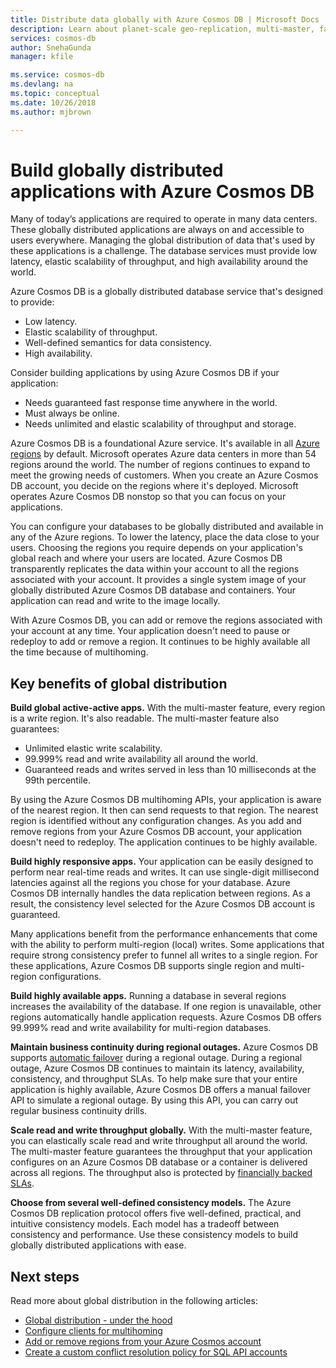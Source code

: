 ```yaml
---
title: Distribute data globally with Azure Cosmos DB | Microsoft Docs
description: Learn about planet-scale geo-replication, multi-master, failover, and data recovery by using global databases from Azure Cosmos DB, a globally distributed, multi-model database service.
services: cosmos-db
author: SnehaGunda
manager: kfile

ms.service: cosmos-db
ms.devlang: na
ms.topic: conceptual
ms.date: 10/26/2018
ms.author: mjbrown

---
```

# Build globally distributed applications with Azure Cosmos DB

Many of today’s applications are required to operate in many data centers. These globally distributed applications are always on and accessible to users everywhere. Managing the global distribution of data that's used by these applications is a challenge. The database services must provide low latency, elastic scalability of throughput, and high availability around the world. 

Azure Cosmos DB is a globally distributed database service that's designed to provide: 
 
- Low latency. 
- Elastic scalability of throughput. 
- Well-defined semantics for data consistency. 
- High availability. 

Consider building applications by using Azure Cosmos DB if your application: 
 
- Needs guaranteed fast response time anywhere in the world. 
- Must always be online. 
- Needs unlimited and elastic scalability of throughput and storage.

Azure Cosmos DB is a foundational Azure service. It's available in all [Azure regions](https://azure.microsoft.com/global-infrastructure/regions/) by default. Microsoft operates Azure data centers in more than 54 regions around the world. The number of regions continues to expand to meet the growing needs of customers. When you create an Azure Cosmos DB account, you decide on the regions where it's deployed. Microsoft operates Azure Cosmos DB nonstop so that you can focus on your applications.

You can configure your databases to be globally distributed and available in any of the Azure regions. To lower the latency, place the data close to your users. Choosing the regions you require depends on your application's global reach and where your users are located. Azure Cosmos DB transparently replicates the data within your account to all the regions associated with your account. It provides a single system image of your globally distributed Azure Cosmos DB database and containers. Your application can read and write to the image locally. 

With Azure Cosmos DB, you can add or remove the regions associated with your account at any time. Your application doesn't need to pause or redeploy to add or remove a region. It continues to be highly available all the time because of multihoming.

## Key benefits of global distribution

**Build global active-active apps.** With the multi-master feature, every region is a write region. It's also readable. The multi-master feature also guarantees:

- Unlimited elastic write scalability. 
- 99.999% read and write availability all around the world.
- Guaranteed reads and writes served in less than 10 milliseconds at the 99th percentile.

By using the Azure Cosmos DB multihoming APIs, your application is aware of the nearest region. It then can send requests to that region. The nearest region is identified without any configuration changes. As you add and remove regions from your Azure Cosmos DB account, your application doesn't need to redeploy. The application continues to be highly available.

**Build highly responsive apps.** Your application can be easily designed to perform near real-time reads and writes. It can use single-digit millisecond latencies against all the regions you chose for your database. Azure Cosmos DB internally handles the data replication between regions. As a result, the consistency level selected for the Azure Cosmos DB account is guaranteed.

Many applications benefit from the performance enhancements that come with the ability to perform multi-region (local) writes. Some applications that require strong consistency prefer to funnel all writes to a single region. For these applications, Azure Cosmos DB supports single region and multi-region configurations.

**Build highly available apps.** Running a database in several regions increases the availability of the database. If one region is unavailable, other regions automatically handle application requests. Azure Cosmos DB offers 99.999% read and write availability for multi-region databases.

**Maintain business continuity during regional outages.** Azure Cosmos DB supports [automatic failover](how-to-manage-database-account.md#automatic-failover) during a regional outage. During a regional outage, Azure Cosmos DB continues to maintain its latency, availability, consistency, and throughput SLAs. To help make sure that your entire application is highly available, Azure Cosmos DB offers a manual failover API to simulate a regional outage. By using this API, you can carry out regular business continuity drills.

**Scale read and write throughput globally.** With the multi-master feature, you can elastically scale read and write throughput all around the world. The multi-master feature guarantees the throughput that your application configures on an Azure Cosmos DB database or a container is delivered across all regions. The throughput also is protected by [financially backed SLAs](https://aka.ms/acdbsla).

**Choose from several well-defined consistency models.** The Azure Cosmos DB replication protocol offers five well-defined, practical, and intuitive consistency models. Each model has a tradeoff between consistency and performance. Use these consistency models to build globally distributed applications with ease.

## <a id="Next Steps"></a>Next steps

Read more about global distribution in the following articles:

* [Global distribution - under the hood](global-dist-under-the-hood.md)
* [Configure clients for multihoming](how-to-manage-database-account.md#configure-clients-for-multi-homing)
* [Add or remove regions from your Azure Cosmos account](how-to-manage-database-account.md#addremove-regions-from-your-database-account)
* [Create a custom conflict resolution policy for SQL API accounts](how-to-manage-conflicts.md#create-a-custom-conflict-resolution-policy)
